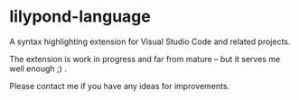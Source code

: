 # lilypond-language

A syntax highlighting extension for Visual Studio Code and related projects.

The extension is work in progress and far from mature – but it serves me well enough ;) .

Please contact me if you have any ideas for improvements.

